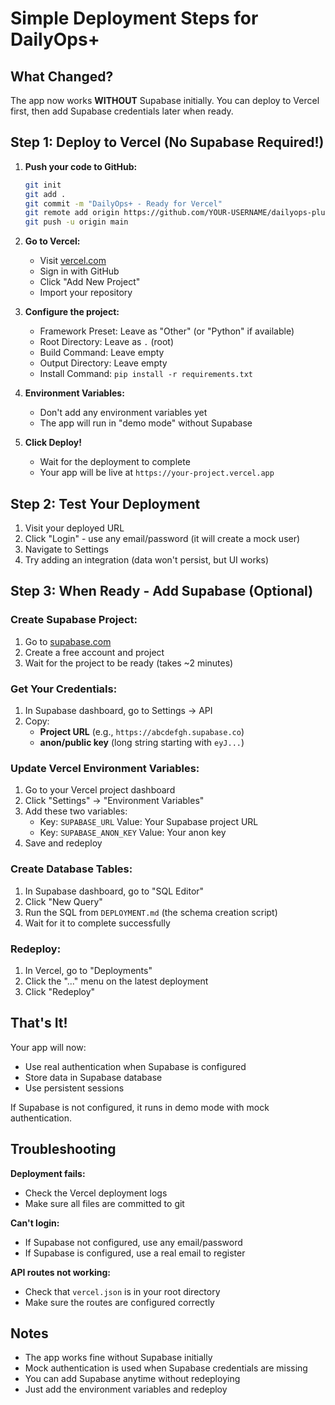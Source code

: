 # Simple Deployment Steps for DailyOps+

## What Changed?
The app now works **WITHOUT** Supabase initially. You can deploy to Vercel first, then add Supabase credentials later when ready.

## Step 1: Deploy to Vercel (No Supabase Required!)

1. **Push your code to GitHub:**
   ```bash
   git init
   git add .
   git commit -m "DailyOps+ - Ready for Vercel"
   git remote add origin https://github.com/YOUR-USERNAME/dailyops-plus.git
   git push -u origin main
   ```

2. **Go to Vercel:**
   - Visit [vercel.com](https://vercel.com)
   - Sign in with GitHub
   - Click "Add New Project"
   - Import your repository

3. **Configure the project:**
   - Framework Preset: Leave as "Other" (or "Python" if available)
   - Root Directory: Leave as `.` (root)
   - Build Command: Leave empty
   - Output Directory: Leave empty
   - Install Command: `pip install -r requirements.txt`

4. **Environment Variables:**
   - Don't add any environment variables yet
   - The app will run in "demo mode" without Supabase

5. **Click Deploy!**
   - Wait for the deployment to complete
   - Your app will be live at `https://your-project.vercel.app`

## Step 2: Test Your Deployment

1. Visit your deployed URL
2. Click "Login" - use any email/password (it will create a mock user)
3. Navigate to Settings
4. Try adding an integration (data won't persist, but UI works)

## Step 3: When Ready - Add Supabase (Optional)

### Create Supabase Project:
1. Go to [supabase.com](https://supabase.com)
2. Create a free account and project
3. Wait for the project to be ready (takes ~2 minutes)

### Get Your Credentials:
1. In Supabase dashboard, go to Settings → API
2. Copy:
   - **Project URL** (e.g., `https://abcdefgh.supabase.co`)
   - **anon/public key** (long string starting with `eyJ...`)

### Update Vercel Environment Variables:
1. Go to your Vercel project dashboard
2. Click "Settings" → "Environment Variables"
3. Add these two variables:
   - Key: `SUPABASE_URL`
     Value: Your Supabase project URL
   - Key: `SUPABASE_ANON_KEY`
     Value: Your anon key
4. Save and redeploy

### Create Database Tables:
1. In Supabase dashboard, go to "SQL Editor"
2. Click "New Query"
3. Run the SQL from `DEPLOYMENT.md` (the schema creation script)
4. Wait for it to complete successfully

### Redeploy:
1. In Vercel, go to "Deployments"
2. Click the "..." menu on the latest deployment
3. Click "Redeploy"

## That's It!

Your app will now:
- Use real authentication when Supabase is configured
- Store data in Supabase database
- Use persistent sessions

If Supabase is not configured, it runs in demo mode with mock authentication.

## Troubleshooting

**Deployment fails:**
- Check the Vercel deployment logs
- Make sure all files are committed to git

**Can't login:**
- If Supabase not configured, use any email/password
- If Supabase is configured, use a real email to register

**API routes not working:**
- Check that `vercel.json` is in your root directory
- Make sure the routes are configured correctly

## Notes

- The app works fine without Supabase initially
- Mock authentication is used when Supabase credentials are missing
- You can add Supabase anytime without redeploying
- Just add the environment variables and redeploy

